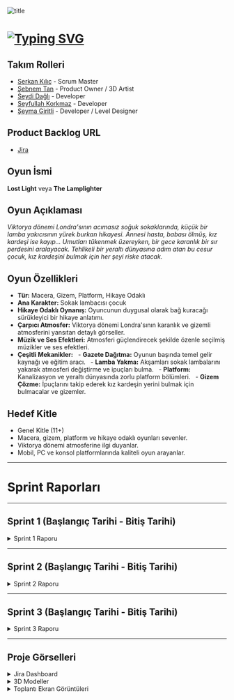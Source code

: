 ![title](https://github.com/Serkan-K/Unity_48/assets/125659165/de1c83ce-f56a-40de-af70-1034916785ba)

# [![Typing SVG](https://readme-typing-svg.demolab.com?font=&size=30&duration=1000&pause=3000&color=FFFFFF&center=true&vCenter=true&random=false&width=150&lines=+Unity+48)](https://git.io/typing-svg)

## Takım Rolleri

- [Serkan Kılıç](https://www.linkedin.com/in/serkan-klc/) - Scrum Master
- [Şebnem Tan](https://www.linkedin.com/in/%C5%9Febnem-tan/) - Product Owner / 3D Artist
- [Seydi Dağlı](https://www.linkedin.com/in/seydidagli/) - Developer
- [Seyfullah Korkmaz](https://www.linkedin.com/in/seyfullah-korkmaz-polestar/) - Developer
- [Şeyma Giritli](https://www.linkedin.com/in/seymagrtl2/) - Developer / Level Designer

## Product Backlog URL
- [Jira](https://unity-48.atlassian.net/jira/software/projects/UNI48/boards/2?atlOrigin=eyJpIjoiZGU0MjlhMTZkYzNkNDgzNjg3NTkwYjEyM2QwZDgzMGMiLCJwIjoiaiJ9)

## Oyun İsmi

**Lost Light** veya **The Lamplighter**

## Oyun Açıklaması

_Viktorya dönemi Londra'sının acımasız soğuk sokaklarında, küçük bir lamba yakıcısının yürek burkan hikayesi. Annesi hasta, babası ölmüş, kız kardeşi ise kayıp... Umutları tükenmek üzereyken, bir gece karanlık bir sır perdesini aralayacak. Tehlikeli bir yeraltı dünyasına adım atan bu cesur çocuk, kız kardeşini bulmak için her şeyi riske atacak._

## Oyun Özellikleri

- **Tür:** Macera, Gizem, Platform, Hikaye Odaklı
- **Ana Karakter:** Sokak lambacısı çocuk
- **Hikaye Odaklı Oynanış:** Oyuncunun duygusal olarak bağ kuracağı sürükleyici bir hikaye anlatımı.
- **Çarpıcı Atmosfer:** Viktorya dönemi Londra'sının karanlık ve gizemli atmosferini yansıtan detaylı görseller.
- **Müzik ve Ses Efektleri:** Atmosferi güçlendirecek şekilde özenle seçilmiş müzikler ve ses efektleri.
- **Çeşitli Mekanikler:**
  - **Gazete Dağıtma:** Oyunun başında temel gelir kaynağı ve eğitim aracı.
  - **Lamba Yakma:** Akşamları sokak lambalarını yakarak atmosferi değiştirme ve ipuçları bulma.
  - **Platform:** Kanalizasyon ve yeraltı dünyasında zorlu platform bölümleri.
  - **Gizem Çözme:** İpuçlarını takip ederek kız kardeşin yerini bulmak için bulmacalar ve gizemler.

## Hedef Kitle

- Genel Kitle (11+)
- Macera, gizem, platform ve hikaye odaklı oyunları sevenler.
- Viktorya dönemi atmosferine ilgi duyanlar.
- Mobil, PC ve konsol platformlarında kaliteli oyun arayanlar.


---

# Sprint Raporları

---

## Sprint 1 (Başlangıç Tarihi - Bitiş Tarihi)

<details>
<summary>Sprint 1 Raporu</summary>

### Sprint Hedefi

İlk sprint sonunda, oyuncunun gazete dağıtma, lamba yakma ve kanalizasyona giriş bölümlerini tamamlaması hedefleniyor.

### Sprint Notları (Sprint Backlog)

* **Sprint Not 1:** Gazete dağıtım mekaniğini oluştur.
* **Sprint Not 2:** Lamba yakma mekaniğini oluştur.
* **Sprint Not 3:** Kanalizasyon giriş bölümünü tasarla ve oluştur.
* **Sprint Not 4:** Ana karakter modelini ve animasyonlarını oluştur.

### Puanlama

Proje boyunca toplam **110** puan toplanması gereken backlog bulunmaktadır. Üç sprinte bölünen projede ilk sprint için **37** puanlık kısmının tamamlanması planlanmıştır. Gerçekleşen puan **11**'dir.

### Puan Tamamlama Mantığı

Puanlar, her bir görevin karmaşıklığı ve tahmini tamamlanma süresine göre belirlenmiştir.

### Daily Scrum

<details>
<summary>Daily Scrum Görüntüleri</summary>

![Ekran görüntüsü 2024-07-01 230825](https://github.com/Serkan-K/Unity_48/assets/125659165/ff789753-1713-4059-afa2-8bdf8aca88b4)
![Ekran görüntüsü 2024-07-05 211122](https://github.com/Serkan-K/Unity_48/assets/125659165/e0d036f4-fc03-4510-b473-5a3174207903)
![Ekran görüntüsü 2024-07-05 211301](https://github.com/Serkan-K/Unity_48/assets/125659165/12260e0c-98e4-40db-8ce1-b2590348998f)
![Ekran görüntüsü 2024-07-05 211337](https://github.com/Serkan-K/Unity_48/assets/125659165/834a020a-2b61-4d86-b05b-9d34164b7474)


</details>

### Sprint Board Güncellemesi

<details>
<summary>Sprint Board Ekran Görüntüsü</summary>

![Ekran görüntüsü 2024-07-05 210352](https://github.com/Serkan-K/Unity_48/assets/125659165/ed9b9f49-97c1-425e-9add-a54402995419)


</details>


### Oyunda Yapılan İşler

<details>
<summary>Oyun İçi Ekran Görüntüleri ve Videolar</summary>

![LostLight--](https://github.com/Serkan-K/Unity_48/assets/125659165/a1fcbb68-922e-4b54-b958-5f5d08239941)
![WhatsApp Görsel 2024-07-05 saat 21 05 00_cec0383b](https://github.com/Serkan-K/Unity_48/assets/125659165/1560b7a1-9860-443e-9581-24af5899d92d)

</details>

### Sprint Review

İlk sprint için belirlenen hedeflerin %90'ı tamamlanmıştır. Eksikler ikinci sprint başında tamamlanarak hedeflerin sarkmaması planlanmıştır.

### Sprint Retrospective

- **Olumlu:** Görevlerin yapım süreci ekip içinde düzene girmiş ve projenin yapımı artan hızla devam etmektedir.
- **Geliştirilecek:** Bazı görevlerin tahmin edilen süreden daha uzun sürmesi nedeniyle sprint hedefinin tamamı gerçekleştirilememiştir.
- **Aksiyon:** İkinci sprintte daha gerçekçi tahminler yapmaya özen gösterilecektir.

</details>

---

## Sprint 2 (Başlangıç Tarihi - Bitiş Tarihi)

<details>
<summary>Sprint 2 Raporu</summary>

### Sprint Hedefi

[Sprint 2 için Belirlenen Hedefler]

### Sprint Notları (Sprint Backlog)

[Sprint 2 için Belirlenen Görevler]

[Sprint 2 Raporunun Devamı - Puanlama, Daily Scrum, Sprint Board, Ekran Görüntüleri, Review, Retrospective]

</details>

---

## Sprint 3 (Başlangıç Tarihi - Bitiş Tarihi)

<details>
<summary>Sprint 3 Raporu</summary>

### Sprint Hedefi

[Sprint 3 için Belirlenen Hedefler]

### Sprint Notları (Sprint Backlog)

[Sprint 3 için Belirlenen Görevler]

[Sprint 3 Raporunun Devamı - Puanlama, Daily Scrum, Sprint Board, Ekran Görüntüleri, Review, Retrospective]

</details>

---

## Proje Görselleri

<details>
<summary>Jira Dashboard</summary>

[Jira Dashboard Ekran Görüntüsü]

</details>

<details>
<summary>3D Modeller</summary>

[3D Model Ekran Görüntüleri]

</details>

<details>
<summary>Toplantı Ekran Görüntüleri</summary>

[Toplantı Ekran Görüntüleri]

</details>
